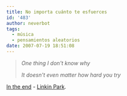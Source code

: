 ```yaml
---
title: No importa cuánto te esfuerces
id: '483'
author: neverbot
tags:
  - música
  - pensamientos aleatorios
date: 2007-07-19 18:51:08
---
```


> *One thing I don't know why* 
>
> *It doesn't even matter how hard you try*

[In the end](http://en.wikipedia.org/wiki/In_the_End) - [Linkin Park](http://en.wikipedia.org/wiki/Linkin_Park).